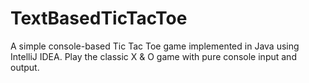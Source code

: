 # TextBasedTicTacToe
A simple console-based Tic Tac Toe game implemented in Java using IntelliJ IDEA. Play the classic X &amp; O game with pure console input and output.
